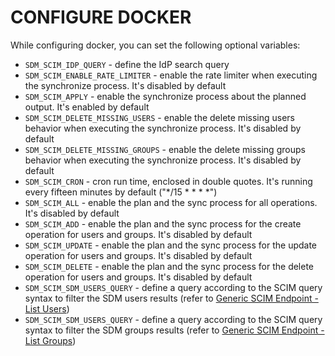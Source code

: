 # CONFIGURE DOCKER

While configuring docker, you can set the following optional variables:

- `SDM_SCIM_IDP_QUERY` - define the IdP search query
- `SDM_SCIM_ENABLE_RATE_LIMITER` - enable the rate limiter when executing the synchronize process. It's disabled by default
- `SDM_SCIM_APPLY` - enable the synchronize process about the planned output. It's enabled by default
- `SDM_SCIM_DELETE_MISSING_USERS` - enable the delete missing users behavior when executing the synchronize process. It's disabled by default
- `SDM_SCIM_DELETE_MISSING_GROUPS` - enable the delete missing groups behavior when executing the synchronize process. It's disabled by default
- `SDM_SCIM_CRON` - cron run time, enclosed in double quotes. It's running every fifteen minutes by default ("\*/15 \* \* \* \*")
- `SDM_SCIM_ALL` - enable the plan and the sync process for all operations. It's disabled by default
- `SDM_SCIM_ADD` - enable the plan and the sync process for the create operation for users and groups. It's disabled by default
- `SDM_SCIM_UPDATE` - enable the plan and the sync process for the update operation for users and groups. It's disabled by default
- `SDM_SCIM_DELETE` - enable the plan and the sync process for the delete operation for users and groups. It's disabled by default
- `SDM_SCIM_SDM_USERS_QUERY` - define a query according to the SCIM query syntax to filter the SDM users results (refer to [Generic SCIM Endpoint - List Users](https://www.strongdm.com/docs/architecture/scim-spec/users/list))
- `SDM_SCIM_SDM_USERS_QUERY` - define a query according to the SCIM query syntax to filter the SDM groups results (refer to [Generic SCIM Endpoint - List Groups](https://www.strongdm.com/docs/architecture/scim-spec/groups/list))
